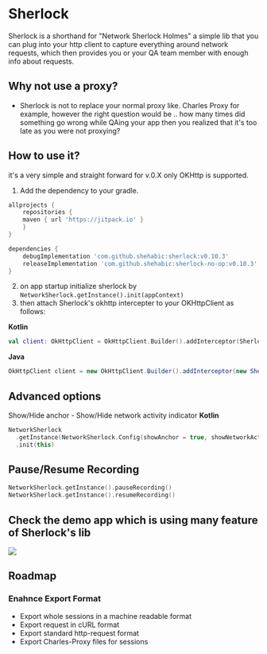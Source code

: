 # Sherlock
Sherlock is a shorthand for "Network Sherlock Holmes" a simple lib that you can plug into your http client to capture everything around network requests, which then provides you or your QA team member with enough info about requests.

## Why not use a proxy?
- Sherlock is not to replace your normal proxy like. Charles Proxy for example, however the right question would be .. how many times did something go wrong while QAing your app then you realized that it's too late as you were not proxying?
## How to use it?
it's a very simple and straight forward for v.0.X only OKHttp is supported.
1. Add the dependency to your gradle.
```groovy
allprojects {
    repositories {
	maven { url 'https://jitpack.io' }
    }
}
```
```groovy
dependencies {
    debugImplementation 'com.github.shehabic:sherlock:v0.10.3'
    releaseImplementation 'com.github.shehabic:sherlock-no-op:v0.10.3'
}
```
2. on app startup initialize sherlock by ``` NetworkSherlock.getInstance().init(appContext) ```
3. then attach Sherlock's okhttp intercepter to your OKHttpClient as follows:

**Kotlin**
```kotlin
val client: OkHttpClient = OkHttpClient.Builder().addInterceptor(SherlockOkHttpInterceptor()).build()
```
**Java**
```java
OkHttpClient client = new OkHttpClient.Builder().addInterceptor(new SherlockOkHttpInterceptor()).build()
```

## Advanced options
Show/Hide anchor - Show/Hide network activity indicator
**Kotlin**
```kotlin
NetworkSherlock
  .getInstance(NetworkSherlock.Config(showAnchor = true, showNetworkActivity = true))
  .init(this)
```
## Pause/Resume Recording
```kotlin
NetworkSherlock.getInstance().pauseRecording()
NetworkSherlock.getInstance().resumeRecording()
``` 
## Check the demo app which is using many feature of Sherlock's lib

![](https://github.com/shehabic/Sherlock/blob/master/screenshots/sherlock_preview.gif?raw=true)

## Roadmap
### Enahnce Export Format
  - Export whole sessions in a machine readable format
  - Export request in cURL format
  - Export standard http-request format
  - Export Charles-Proxy files for sessions 
